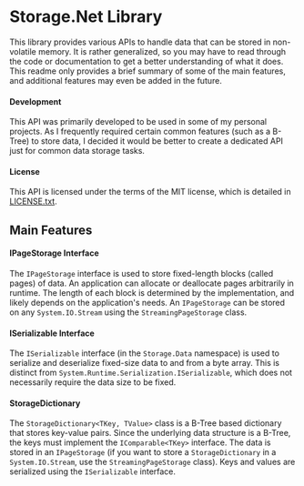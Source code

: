 ﻿# Storage.Net Library
This library provides various APIs to handle data that can be stored in non-volatile memory. It is rather generalized, so you may have to read through the code or documentation to get a better understanding of what it does. This readme only provides a brief summary of some of the main features, and additional features may even be added in the future.

#### Development 
This API was primarily developed to be used in some of my personal projects. As I frequently required certain common features (such as a B-Tree) to store data, I decided it would be better to create a dedicated API just for common data storage tasks.

#### License
This API is licensed under the terms of the MIT license, which is detailed in [LICENSE.txt](LICENSE.txt).

## Main Features

#### IPageStorage Interface
The `IPageStorage` interface is used to store fixed-length blocks (called pages) of data. An application can allocate or deallocate pages arbitrarily in runtime. The length of each block is determined by the implementation, and likely depends on the application's needs. An `IPageStorage` can be stored on any `System.IO.Stream` using the `StreamingPageStorage` class.

#### ISerializable Interface
The `ISerializable` interface (in the `Storage.Data` namespace) is used to serialize and deserialize fixed-size data to and from a byte array. This is distinct from `System.Runtime.Serialization.ISerializable`, which does not necessarily require the data size to be fixed.

#### StorageDictionary
The `StorageDictionary<TKey, TValue>` class is a B-Tree based dictionary that stores key-value pairs. Since the underlying data structure is a B-Tree, the keys must implement the `IComparable<TKey>` interface. The data is stored in an `IPageStorage` (if you want to store a `StorageDictionary` in a `System.IO.Stream`, use the `StreamingPageStorage` class). Keys and values are serialized using the `ISerializable` interface.
